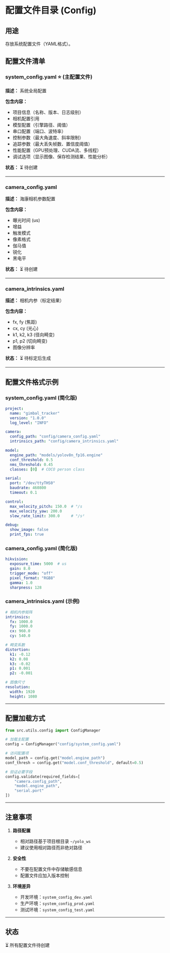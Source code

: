 # 配置文件目录 (Config)

## 用途

存放系统配置文件（YAML格式）。

## 配置文件清单

### system_config.yaml ⭐ (主配置文件)
**描述：** 系统全局配置

**包含内容：**
- 项目信息（名称、版本、日志级别）
- 相机配置引用
- 模型配置（引擎路径、阈值）
- 串口配置（端口、波特率）
- 控制参数（最大角速度、斜率限制）
- 追踪参数（最大丢失帧数、置信度阈值）
- 性能配置（GPU预处理、CUDA流、多线程）
- 调试选项（显示图像、保存检测结果、性能分析）

**状态：** ⏳ 待创建

---

### camera_config.yaml
**描述：** 海康相机参数配置

**包含内容：**
- 曝光时间 (us)
- 增益
- 触发模式
- 像素格式
- 伽马值
- 锐化
- 黑电平

**状态：** ⏳ 待创建

---

### camera_intrinsics.yaml
**描述：** 相机内参（标定结果）

**包含内容：**
- fx, fy (焦距)
- cx, cy (光心)
- k1, k2, k3 (径向畸变)
- p1, p2 (切向畸变)
- 图像分辨率

**状态：** ⏳ 待标定后生成

---

## 配置文件格式示例

### system_config.yaml (简化版)
```yaml
project:
  name: "gimbal_tracker"
  version: "1.0.0"
  log_level: "INFO"

camera:
  config_path: "config/camera_config.yaml"
  intrinsics_path: "config/camera_intrinsics.yaml"

model:
  engine_path: "models/yolov8n_fp16.engine"
  conf_threshold: 0.5
  nms_threshold: 0.45
  classes: [0]  # COCO person class

serial:
  port: "/dev/ttyTHS0"
  baudrate: 460800
  timeout: 0.1

control:
  max_velocity_pitch: 150.0  # °/s
  max_velocity_yaw: 200.0
  slew_rate_limit: 300.0     # °/s²

debug:
  show_image: false
  print_fps: true
```

### camera_config.yaml (简化版)
```yaml
hikvision:
  exposure_time: 5000  # us
  gain: 8.0
  trigger_mode: "off"
  pixel_format: "RGB8"
  gamma: 1.0
  sharpness: 128
```

### camera_intrinsics.yaml (示例)
```yaml
# 相机内参矩阵
intrinsics:
  fx: 1000.0
  fy: 1000.0
  cx: 960.0
  cy: 540.0

# 畸变系数
distortion:
  k1: -0.12
  k2: 0.08
  k3: -0.02
  p1: 0.001
  p2: -0.001

# 图像尺寸
resolution:
  width: 1920
  height: 1080
```

---

## 配置加载方式

```python
from src.utils.config import ConfigManager

# 加载主配置
config = ConfigManager("config/system_config.yaml")

# 访问配置项
model_path = config.get("model.engine_path")
conf_thresh = config.get("model.conf_threshold", default=0.5)

# 验证必要字段
config.validate(required_fields=[
    "camera.config_path",
    "model.engine_path",
    "serial.port"
])
```

---

## 注意事项

1. **路径配置**
   - 相对路径基于项目根目录 `~/yolo_ws`
   - 建议使用相对路径而非绝对路径

2. **安全性**
   - 不要在配置文件中存储敏感信息
   - 配置文件应加入版本控制

3. **环境差异**
   - 开发环境：`system_config_dev.yaml`
   - 生产环境：`system_config_prod.yaml`
   - 测试环境：`system_config_test.yaml`

---

## 状态
⏳ 所有配置文件待创建
